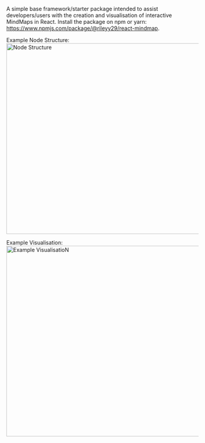 A simple base framework/starter package intended to assist developers/users with the creation and visualisation of interactive MindMaps in React.
Install the package on npm or yarn: https://www.npmjs.com/package/@rileyy29/react-mindmap.

Example Node Structure:
<br /><img src="https://github.com/rileyy29/react-mindmap/assets/68727407/dcba067b-3ff9-4544-8ea0-aeb78d1e6ef1" alt="Node Structure" width="600" height="500">

Example Visualisation:
<br /><img src="https://github.com/rileyy29/react-simple-mindmap/assets/68727407/be0e49b5-3c12-48c8-8a26-a59d0a63efd7" alt="Example VisualisatioN" width="600" height="500">
